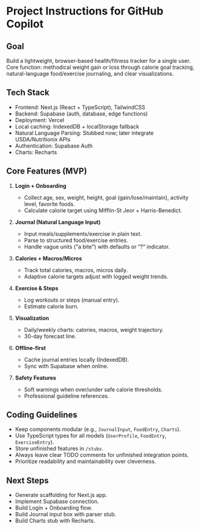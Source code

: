 # Project Instructions for GitHub Copilot

## Goal
Build a lightweight, browser-based health/fitness tracker for a single user. Core function: methodical weight gain or loss through calorie goal tracking, natural-language food/exercise journaling, and clear visualizations.

## Tech Stack
- Frontend: Next.js (React + TypeScript), TailwindCSS  
- Backend: Supabase (auth, database, edge functions)  
- Deployment: Vercel  
- Local caching: IndexedDB + localStorage fallback  
- Natural Language Parsing: Stubbed now; later integrate USDA/Nutritionix APIs  
- Authentication: Supabase Auth  
- Charts: Recharts  

## Core Features (MVP)
1. **Login + Onboarding**  
   - Collect age, sex, weight, height, goal (gain/lose/maintain), activity level, favorite foods.  
   - Calculate calorie target using Mifflin-St Jeor + Harris-Benedict.  

2. **Journal (Natural Language Input)**  
   - Input meals/supplements/exercise in plain text.  
   - Parse to structured food/exercise entries.  
   - Handle vague units ("a bite") with defaults or “?” indicator.  

3. **Calories + Macros/Micros**  
   - Track total calories, macros, micros daily.  
   - Adaptive calorie targets adjust with logged weight trends.  

4. **Exercise & Steps**  
   - Log workouts or steps (manual entry).  
   - Estimate calorie burn.  

5. **Visualization**  
   - Daily/weekly charts: calories, macros, weight trajectory.  
   - 30-day forecast line.  

6. **Offline-first**  
   - Cache journal entries locally (IndexedDB).  
   - Sync with Supabase when online.  

7. **Safety Features**  
   - Soft warnings when over/under safe calorie thresholds.  
   - Professional guideline references.  

## Coding Guidelines
- Keep components modular (e.g., `JournalInput`, `FoodEntry`, `Charts`).  
- Use TypeScript types for all models (`UserProfile`, `FoodEntry`, `ExerciseEntry`).  
- Store unfinished features in `/stubs`.  
- Always leave clear TODO comments for unfinished integration points.  
- Prioritize readability and maintainability over cleverness.  

## Next Steps
- Generate scaffolding for Next.js app.  
- Implement Supabase connection.  
- Build Login + Onboarding flow.  
- Build Journal input box with parser stub.  
- Build Charts stub with Recharts.  
